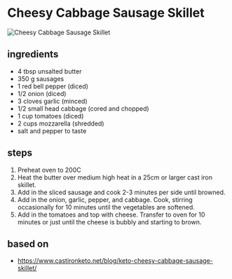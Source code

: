 # Cheesy Cabbage Sausage Skillet

![Cheesy Cabbage Sausage Skillet](https://recipes.ratcliffefamily.org/images/cheesy-cabbage-sausage-skillet.jpg)

## ingredients

- 4 tbsp unsalted butter
- 350 g sausages
- 1 red bell pepper (diced)
- 1/2 onion (diced)
- 3 cloves garlic (minced)
- 1/2 small head cabbage (cored and chopped)
- 1 cup tomatoes (diced)
- 2 cups mozzarella (shredded)
- salt and pepper to taste

## steps

1. Preheat oven to 200C
2. Heat the butter over medium high heat in a 25cm or larger cast iron skillet.
3. Add in the sliced sausage and cook 2-3 minutes per side until browned.
4. Add in the onion, garlic, pepper, and cabbage. Cook, stirring occasionally for 10 minutes until the vegetables are softened.
5. Add in the tomatoes and top with cheese. Transfer to oven for 10 minutes or just until the cheese is bubbly and starting to brown.

## based on

- https://www.castironketo.net/blog/keto-cheesy-cabbage-sausage-skillet/
